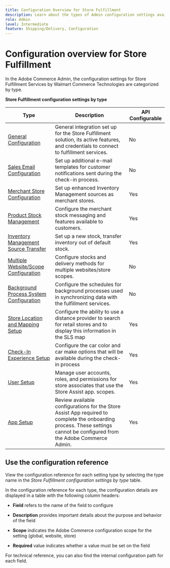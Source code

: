 ```yaml
---
title: Configuration Overview for Store Fulfillment
description: Learn about the types of Admin configuration settings available to customize the extended fulfillment capabilities provided by the Store Fulfillment solution, and link to instructions for completing the configuration.
role: Admin
level: Intermediate
feature: Shipping/Delivery, Configuration
---
```

# Configuration overview for Store Fulfillment

In the Adobe Commerce Admin, the configuration settings for Store Fulfillment Services by Walmart Commerce Technologies are categorized by type.

**Store Fulfillment configuration settings by type**

| **Type**                                                                 | **Description**                                                                                                                                                          | **API Configurable** |
|--------------------------------------------------------------------------|--------------------------------------------------------------------------------------------------------------------------------------------------------------------------|----------------------|
| [General Configuration](enable-general.md)                               | General integration set up for the Store Fulfillment solution, its active features, and credentials to connect to fulfillment services.                                  | No                   |
| [Sales Email Configuration](sales-emails.md)                             | Set up additional e-mail templates for customer notifications sent during the check-in process.                                                                          | No                   |
| [Merchant Store Configuration](merchant-store-configuration.md)          | Set up enhanced Inventory Management sources as merchant stores.                                                                                                         | Yes                  |
| [Product Stock Management](product-stock.md)                             | Configure the merchant stock messaging and features available to customers.                                                                                              | Yes                  |
| [Inventory Management Source Transfer](inventory-stock-transfer.md)      | Set up a new stock, transfer inventory out of default stock.                                                                                                             | Yes                  |
| [Multiple Website/Scope Configuration](multi-site-and-scope-config.md)   | Configure stocks and delivery methods for multiple websites/store scopes.                                                                                                | No                   |
| [Background Process System Configuration](background-processes.md)       | Configure the schedules for background processes used in synchronizing data with the fulfillment services.                                                               | No                   |
| [Store Location and Mapping Setup](store-location-map-provider-setup.md) | Configure the ability to use a distance provider to search for retail stores and to display this information in the SLS map                                              | Yes                  |
| [Check-In Experience Setup](check-in-experience-setup.md)                | Configure the car color and car make options that will be available during the check-in process                                                                          | Yes                  |
| [User Setup](user-setup.md)                                              | Manage user accounts, roles, and permissions for store associates that use the Store Assist app. scopes.                                                                 | Yes                  |
| [App Setup](app-setup.md)                                                | Review available configurations for the Store Assist App required to complete the onboarding process. These settings cannot be configured from the Adobe Commerce Admin. | Yes                  |

## Use the configuration reference

View the configuration reference for each setting type by selecting the type name in the _Store Fulfillment configuration settings by type_ table. 

In the configuration reference for each type, the configuration details are displayed in a table with the following column headers:

- **Field** refers to the name of the field to configure

- **Description** provides important details about the purpose and behavior of the field

- **Scope** indicates the Adobe Commerce configuration scope for the setting (global, website, store)

- **Required** value indicates whether a value must be set on the field

For technical reference, you can also find the internal configuration path for each field.
